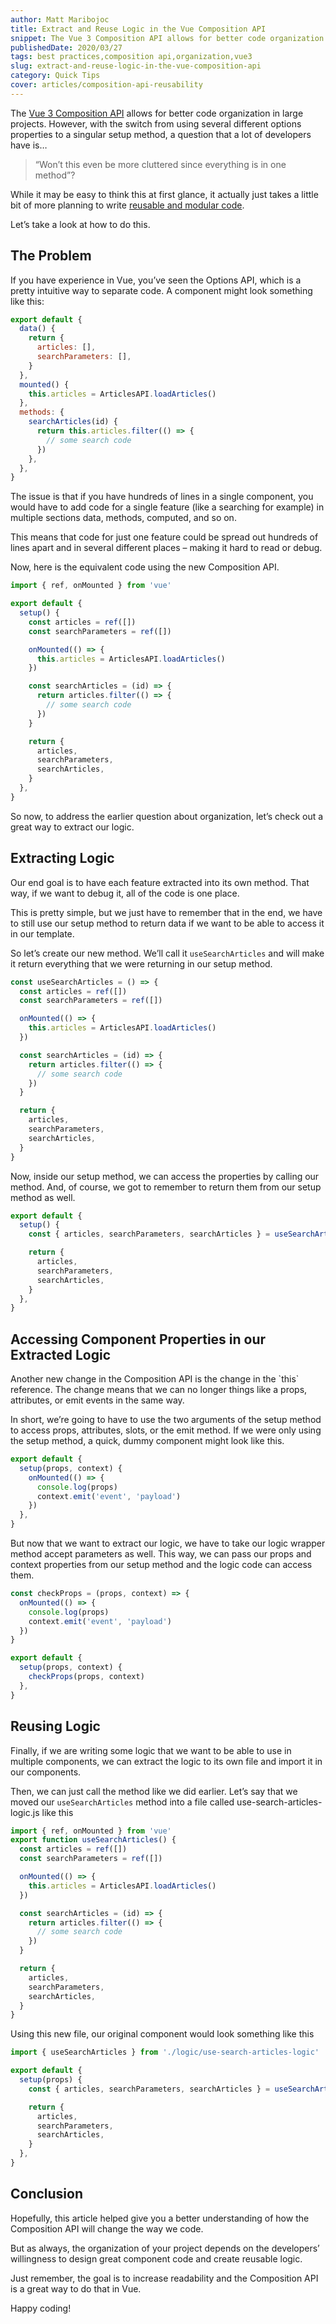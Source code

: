 ```yaml
---
author: Matt Maribojoc
title: Extract and Reuse Logic in the Vue Composition API
snippet: The Vue 3 Composition API allows for better code organization in large projects. It actually just takes a little bit of more planning to reuse logic.
publishedDate: 2020/03/27
tags: best practices,composition api,organization,vue3
slug: extract-and-reuse-logic-in-the-vue-composition-api
category: Quick Tips
cover: articles/composition-api-reusability
---
```

The [Vue 3 Composition API](https://learnvue.co/2020/02/building-the-same-component-in-vue2-vs-vue3) allows for better code organization in large projects. However, with the switch from using several different options properties to a singular setup method, a question that a lot of developers have is…

> “Won’t this even be more cluttered since everything is in one method”?

While it may be easy to think this at first glance, it actually just takes a little bit of more planning to write [reusable and modular code](https://learnvue.co/2020/01/4-vue3-composition-api-tips-you-should-know/).

Let’s take a look at how to do this.

## The Problem

If you have experience in Vue, you’ve seen the Options API, which is a pretty intuitive way to separate code. A component might look something like this:

```js
export default {
  data() {
    return {
      articles: [],
      searchParameters: [],
    }
  },
  mounted() {
    this.articles = ArticlesAPI.loadArticles()
  },
  methods: {
    searchArticles(id) {
      return this.articles.filter(() => {
        // some search code
      })
    },
  },
}
```

The issue is that if you have hundreds of lines in a single component, you would have to add code for a single feature (like a searching for example) in multiple sections data, methods, computed, and so on.

This means that code for just one feature could be spread out hundreds of lines apart and in several different places – making it hard to read or debug.

Now, here is the equivalent code using the new Composition API.

```js
import { ref, onMounted } from 'vue'

export default {
  setup() {
    const articles = ref([])
    const searchParameters = ref([])

    onMounted(() => {
      this.articles = ArticlesAPI.loadArticles()
    })

    const searchArticles = (id) => {
      return articles.filter(() => {
        // some search code
      })
    }

    return {
      articles,
      searchParameters,
      searchArticles,
    }
  },
}
```

So now, to address the earlier question about organization, let’s check out a great way to extract our logic.

## Extracting Logic

Our end goal is to have each feature extracted into its own method. That way, if we want to debug it, all of the code is one place.

This is pretty simple, but we just have to remember that in the end, we have to still use our setup method to return data if we want to be able to access it in our template.

So let’s create our new method. We’ll call it `useSearchArticles` and will make it return everything that we were returning in our setup method.

```js
const useSearchArticles = () => {
  const articles = ref([])
  const searchParameters = ref([])

  onMounted(() => {
    this.articles = ArticlesAPI.loadArticles()
  })

  const searchArticles = (id) => {
    return articles.filter(() => {
      // some search code
    })
  }

  return {
    articles,
    searchParameters,
    searchArticles,
  }
}
```

Now, inside our setup method, we can access the properties by calling our method. And, of course, we got to remember to return them from our setup method as well.

```js
export default {
  setup() {
    const { articles, searchParameters, searchArticles } = useSearchArticles()

    return {
      articles,
      searchParameters,
      searchArticles,
    }
  },
}
```

## Accessing Component Properties in our Extracted Logic

Another new change in the Composition API is the change in the \`this\` reference. The change means that we can no longer things like a props, attributes, or emit events in the same way.

In short, we’re going to have to use the two arguments of the setup method to access props, attributes, slots, or the emit method. If we were only using the setup method, a quick, dummy component might look like this.

```js
export default {
  setup(props, context) {
    onMounted(() => {
      console.log(props)
      context.emit('event', 'payload')
    })
  },
}
```

But now that we want to extract our logic, we have to take our logic wrapper method accept parameters as well. This way, we can pass our props and context properties from our setup method and the logic code can access them.

```js
const checkProps = (props, context) => {
  onMounted(() => {
    console.log(props)
    context.emit('event', 'payload')
  })
}

export default {
  setup(props, context) {
    checkProps(props, context)
  },
}
```

## Reusing Logic

Finally, if we are writing some logic that we want to be able to use in multiple components, we can extract the logic to its own file and import it in our components.

Then, we can just call the method like we did earlier. Let’s say that we moved our `useSearchArticles` method into a file called use-search-articles-logic.js like this

```js
import { ref, onMounted } from 'vue'
export function useSearchArticles() {
  const articles = ref([])
  const searchParameters = ref([])

  onMounted(() => {
    this.articles = ArticlesAPI.loadArticles()
  })

  const searchArticles = (id) => {
    return articles.filter(() => {
      // some search code
    })
  }

  return {
    articles,
    searchParameters,
    searchArticles,
  }
}
```

Using this new file, our original component would look something like this

```js
import { useSearchArticles } from './logic/use-search-articles-logic'

export default {
  setup(props) {
    const { articles, searchParameters, searchArticles } = useSearchArticles()

    return {
      articles,
      searchParameters,
      searchArticles,
    }
  },
}
```

## Conclusion

Hopefully, this article helped give you a better understanding of how the Composition API will change the way we code.

But as always, the organization of your project depends on the developers’ willingness to design great component code and create reusable logic.

Just remember, the goal is to increase readability and the Composition API is a great way to do that in Vue.

Happy coding!

